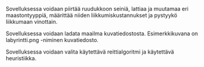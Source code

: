 Sovelluksessa voidaan piirtää ruudukkoon seiniä, lattiaa ja muutamaa eri maastontyyppiä, määrittää niiden liikkumiskustannukset ja pystyykö liikkumaan vinottain.

Sovelluksessa voidaan ladata maailma kuvatiedostosta. Esimerkkikuvana on labyrintti.png -niminen kuvatiedosto.

Sovelluksessa voidaan valita käytettävä reittialgoritmi ja käytettävä heuristiikka.
